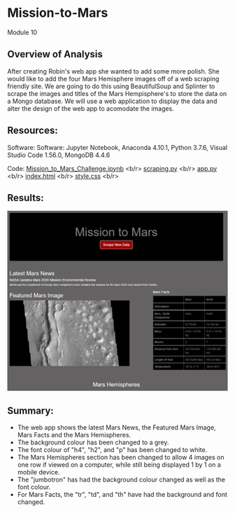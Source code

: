 # Mission-to-Mars
Module 10


## Overview of Analysis
After creating Robin's web app she wanted to add some more polish.  She would like to add the four Mars Hemisphere images off of a web scraping friendly site.  We are going to do this using BeautifulSoup and Splinter to scrape the images and titles of the Mars Hempisphere's to store the data on a Mongo database.  We will use a web application to display the data and alter the design of the web app to acomodate the images.

## Resources:

Software: Software: Jupyter Notebook, Anaconda 4.10.1, Python 3.7.6, Visual Studio Code 1.56.0, MongoDB 4.4.6
 
Code: 	[Mission_to_Mars_Challenge.ipynb](Challenge/Mission_to_Mars_Challenge.ipynb) <b/r>
		[scraping.py](scraping.py) <b/r>
		[app.py](app.py) <b/r>
		[index.html](templates/index.html) <b/r>
		[style.css](static/css/style.css) <b/r>

## Results: 

![mars.png](Challenge/mars.png)




## Summary:

- The web app shows the latest Mars News, the Featured Mars Image, Mars Facts and the Mars Hemispheres.
- The background colour has been changed to a grey.
- The font colour of "h4", "h2", and "p" has been changed to white.
- The Mars Hemispheres section has been changed to allow 4 images on one row if viewed on a computer, while still being displayed 1 by 1 on a mobile device.
- The "jumbotron" has had the background colour changed as well as the font colour.
- For Mars Facts, the "tr", "td", and "th" have had the background and font changed. 


